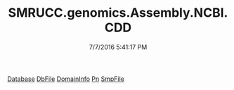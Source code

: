﻿---
title: SMRUCC.genomics.Assembly.NCBI.CDD
date: 7/7/2016 5:41:17 PM
---

[Database](T-SMRUCC.genomics.Assembly.NCBI.CDD.Database.html)
[DbFile](T-SMRUCC.genomics.Assembly.NCBI.CDD.DbFile.html)
[DomainInfo](T-SMRUCC.genomics.Assembly.NCBI.CDD.DomainInfo.html)
[Pn](T-SMRUCC.genomics.Assembly.NCBI.CDD.Pn.html)
[SmpFile](T-SMRUCC.genomics.Assembly.NCBI.CDD.SmpFile.html)
